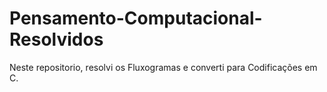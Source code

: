 # Pensamento-Computacional-Resolvidos
Neste repositorio, resolvi os Fluxogramas e converti para Codificações em C.
